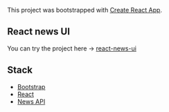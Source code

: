 This project was bootstrapped with [Create React App](https://github.com/facebook/create-react-app).

## React news UI

You can try the project here -> [react-news-ui](https://react-news-ui.herokuapp.com/)

## Stack

* [Bootstrap](https://getbootstrap.com/)
* [React](https://reactjs.org/)
* [News API](https://newsapi.org/)